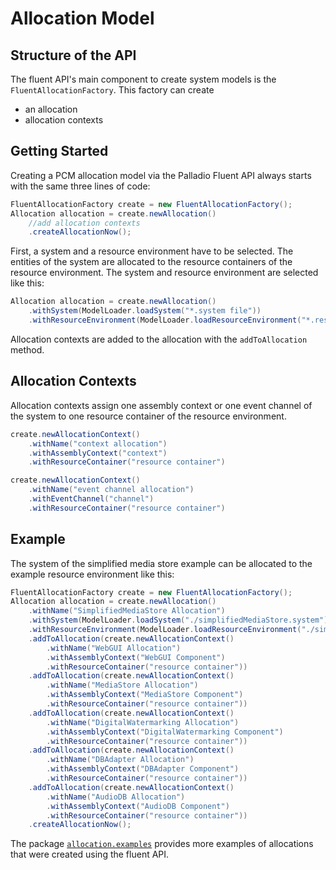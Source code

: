 # Allocation Model
## Structure of the API
The fluent API's main component to create system models is the ```FluentAllocationFactory```. This factory can create
- an allocation
- allocation contexts

## Getting Started
Creating a PCM allocation model via the Palladio Fluent API always starts with the same three lines of code:
```java
FluentAllocationFactory create = new FluentAllocationFactory();
Allocation allocation = create.newAllocation()
    //add allocation contexts
    .createAllocationNow();
```
First, a system and a resource environment have to be selected. The entities of the system are allocated to the resource containers of the resource environment. The system and resource environment are selected like this:
```java
Allocation allocation = create.newAllocation()
    .withSystem(ModelLoader.loadSystem("*.system file"))
    .withResourceEnvironment(ModelLoader.loadResourceEnvironment("*.resourceenvironment file"))
```
Allocation contexts are added to the allocation with the ```addToAllocation``` method.

## Allocation Contexts
Allocation contexts assign one assembly context or one event channel of the system to one resource container of the resource environment.
```java
create.newAllocationContext()
    .withName("context allocation")
    .withAssemblyContext("context")
    .withResourceContainer("resource container")
```
```java
create.newAllocationContext()
    .withName("event channel allocation")
    .withEventChannel("channel")
    .withResourceContainer("resource container")
```

## Example
The system of the simplified media store example can be allocated to the example resource environment like this:
```java
FluentAllocationFactory create = new FluentAllocationFactory();
Allocation allocation = create.newAllocation()
    .withName("SimplifiedMediaStore Allocation")
    .withSystem(ModelLoader.loadSystem("./simplifiedMediaStore.system"))
    .withResourceEnvironment(ModelLoader.loadResourceEnvironment("./simplifiedMediaStore.resourceenvironment"))
    .addToAllocation(create.newAllocationContext()
        .withName("WebGUI Allocation")
        .withAssemblyContext("WebGUI Component")
        .withResourceContainer("resource container"))
    .addToAllocation(create.newAllocationContext()
        .withName("MediaStore Allocation")
        .withAssemblyContext("MediaStore Component")
        .withResourceContainer("resource container"))
    .addToAllocation(create.newAllocationContext()
        .withName("DigitalWatermarking Allocation")
        .withAssemblyContext("DigitalWatermarking Component")
        .withResourceContainer("resource container"))
    .addToAllocation(create.newAllocationContext()
        .withName("DBAdapter Allocation")
        .withAssemblyContext("DBAdapter Component")
        .withResourceContainer("resource container"))
    .addToAllocation(create.newAllocationContext()
        .withName("AudioDB Allocation")
        .withAssemblyContext("AudioDB Component")
        .withResourceContainer("resource container"))
    .createAllocationNow();
```

The package [```allocation.examples```](../bundles/org.palladiosimulator.generator.fluent_api/src/allocation/examples) provides more examples of allocations that were created using the fluent API.